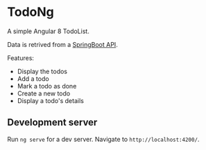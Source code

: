 # TodoNg

A simple Angular 8 TodoList. 

Data is retrived from a [SpringBoot API](https://github.com/polmic/todo-sb).

Features:
- Display the todos
- Add a todo
- Mark a todo as done
- Create a new todo
- Display a todo's details


## Development server
Run `ng serve` for a dev server. Navigate to `http://localhost:4200/`.
